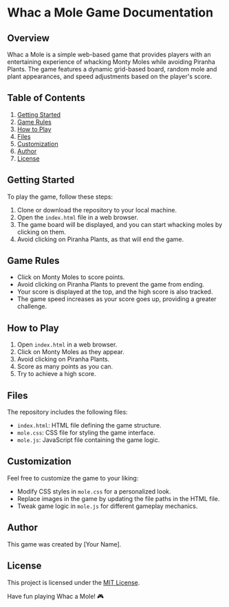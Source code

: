 # Whac a Mole Game Documentation

## Overview

Whac a Mole is a simple web-based game that provides players with an entertaining experience of whacking Monty Moles while avoiding Piranha Plants. The game features a dynamic grid-based board, random mole and plant appearances, and speed adjustments based on the player's score.

## Table of Contents

1. [Getting Started](#getting-started)
2. [Game Rules](#game-rules)
3. [How to Play](#how-to-play)
4. [Files](#files)
5. [Customization](#customization)
6. [Author](#author)
7. [License](#license)

## Getting Started

To play the game, follow these steps:

1. Clone or download the repository to your local machine.
2. Open the `index.html` file in a web browser.
3. The game board will be displayed, and you can start whacking moles by clicking on them.
4. Avoid clicking on Piranha Plants, as that will end the game.

## Game Rules

- Click on Monty Moles to score points.
- Avoid clicking on Piranha Plants to prevent the game from ending.
- Your score is displayed at the top, and the high score is also tracked.
- The game speed increases as your score goes up, providing a greater challenge.

## How to Play

1. Open `index.html` in a web browser.
2. Click on Monty Moles as they appear.
3. Avoid clicking on Piranha Plants.
4. Score as many points as you can.
5. Try to achieve a high score.

## Files

The repository includes the following files:

- `index.html`: HTML file defining the game structure.
- `mole.css`: CSS file for styling the game interface.
- `mole.js`: JavaScript file containing the game logic.

## Customization

Feel free to customize the game to your liking:

- Modify CSS styles in `mole.css` for a personalized look.
- Replace images in the game by updating the file paths in the HTML file.
- Tweak game logic in `mole.js` for different gameplay mechanics.

## Author

This game was created by [Your Name].

## License

This project is licensed under the [MIT License](LICENSE).

Have fun playing Whac a Mole! 🎮

